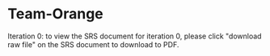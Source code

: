 # Team-Orange

Iteration 0: to view the SRS document for iteration 0, please click "download raw file" on the SRS document to download to PDF. 
